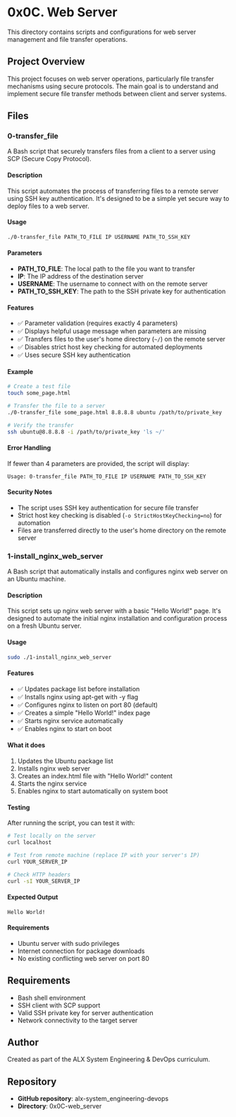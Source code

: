 # 0x0C. Web Server

This directory contains scripts and configurations for web server management and file transfer operations.

## Project Overview

This project focuses on web server operations, particularly file transfer mechanisms using secure protocols. The main goal is to understand and implement secure file transfer methods between client and server systems.

## Files

### 0-transfer_file

A Bash script that securely transfers files from a client to a server using SCP (Secure Copy Protocol).

#### Description

This script automates the process of transferring files to a remote server using SSH key authentication. It's designed to be a simple yet secure way to deploy files to a web server.

#### Usage

```bash
./0-transfer_file PATH_TO_FILE IP USERNAME PATH_TO_SSH_KEY
```

#### Parameters

- **PATH_TO_FILE**: The local path to the file you want to transfer
- **IP**: The IP address of the destination server
- **USERNAME**: The username to connect with on the remote server
- **PATH_TO_SSH_KEY**: The path to the SSH private key for authentication

#### Features

- ✅ Parameter validation (requires exactly 4 parameters)
- ✅ Displays helpful usage message when parameters are missing
- ✅ Transfers files to the user's home directory (`~/`) on the remote server
- ✅ Disables strict host key checking for automated deployments
- ✅ Uses secure SSH key authentication

#### Example

```bash
# Create a test file
touch some_page.html

# Transfer the file to a server
./0-transfer_file some_page.html 8.8.8.8 ubuntu /path/to/private_key

# Verify the transfer
ssh ubuntu@8.8.8.8 -i /path/to/private_key 'ls ~/'
```

#### Error Handling

If fewer than 4 parameters are provided, the script will display:

```
Usage: 0-transfer_file PATH_TO_FILE IP USERNAME PATH_TO_SSH_KEY
```

#### Security Notes

- The script uses SSH key authentication for secure file transfer
- Strict host key checking is disabled (`-o StrictHostKeyChecking=no`) for automation
- Files are transferred directly to the user's home directory on the remote server

### 1-install_nginx_web_server

A Bash script that automatically installs and configures nginx web server on an Ubuntu machine.

#### Description

This script sets up nginx web server with a basic "Hello World!" page. It's designed to automate the initial nginx installation and configuration process on a fresh Ubuntu server.

#### Usage

```bash
sudo ./1-install_nginx_web_server
```

#### Features

- ✅ Updates package list before installation
- ✅ Installs nginx using apt-get with -y flag
- ✅ Configures nginx to listen on port 80 (default)
- ✅ Creates a simple "Hello World!" index page
- ✅ Starts nginx service automatically
- ✅ Enables nginx to start on boot

#### What it does

1. Updates the Ubuntu package list
2. Installs nginx web server
3. Creates an index.html file with "Hello World!" content
4. Starts the nginx service
5. Enables nginx to start automatically on system boot

#### Testing

After running the script, you can test it with:

```bash
# Test locally on the server
curl localhost

# Test from remote machine (replace IP with your server's IP)
curl YOUR_SERVER_IP

# Check HTTP headers
curl -sI YOUR_SERVER_IP
```

#### Expected Output

```
Hello World!
```

#### Requirements

- Ubuntu server with sudo privileges
- Internet connection for package downloads
- No existing conflicting web server on port 80

## Requirements

- Bash shell environment
- SSH client with SCP support
- Valid SSH private key for server authentication
- Network connectivity to the target server

## Author

Created as part of the ALX System Engineering & DevOps curriculum.

## Repository

- **GitHub repository**: alx-system_engineering-devops
- **Directory**: 0x0C-web_server

